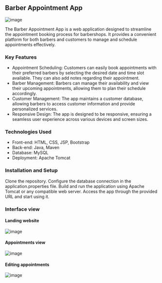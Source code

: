 ## Barber Appointment App

![image](https://github.com/yohelperez/barber-appointment-manager-app/assets/55060788/775c816a-060c-4fae-88f1-f5a0a91238d1)

The Barber Appointment App is a web application designed to streamline the appointment booking process for barbershops. It provides a convenient platform for both barbers and customers to manage and schedule appointments effectively.

### Key Features
* Appointment Scheduling: Customers can easily book appointments with their preferred barbers by selecting the desired date and time slot available. They can also add notes regarding their appointment.
* Barber Management: Barbers can manage their availability and view their upcoming appointments, allowing them to plan their schedule accordingly.
* Customer Management: The app maintains a customer database, allowing barbers to access customer information and provide personalized services.
* Responsive Design: The app is designed to be responsive, ensuring a seamless user experience across various devices and screen sizes.

### Technologies Used
* Front-end: HTML, CSS, JSP, Bootstrap
* Back-end: Java, Maven
* Database: MySQL
* Deployment: Apache Tomcat

### Installation and Setup
Clone the repository.
Configure the database connection in the application.properties file.
Build and run the application using Apache Tomcat or any compatible web server.
Access the app through the provided URL and start using it.

### Interface view

#### Landing website 

![image](https://github.com/yohelperez/barber-appointment-manager-app/assets/55060788/f06a4b50-aeff-44c6-8ce3-5353e3eb1d0f)

#### Appointments view
![image](https://github.com/yohelperez/barber-appointment-manager-app/assets/55060788/628293ed-5302-409f-af01-572ff3061336)

#### Editing appointments

![image](https://github.com/yohelperez/barber-appointment-manager-app/assets/55060788/16b0f27d-205d-444a-bcf4-2586397ba9e4)

